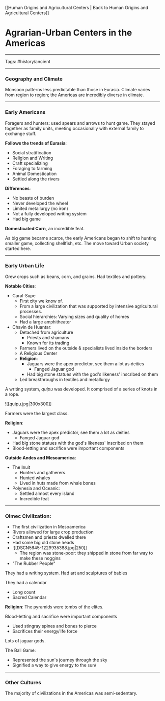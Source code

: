 [[Human Origins and Agricultural Centers | Back to Human Origins and Agricultural Centers]]

# Agrarian-Urban Centers in the Americas

---

Tags: #history/ancient

---

### Geography and Climate

Monsoon patterns less predictable than those in Eurasia.
Climate varies from region to region; the Americas are incredibly diverse in climate.

---

### Early Americans

Foragers and hunters: used spears and arrows to hunt game.
They stayed together as family units, meeting occasionally with external family to exchange stuff.

**Follows the trends of Eurasia**:
- Social stratification
- Religion and Writing
- Craft specializing
- Foraging to farming
- Animal Domestication
- Settled along the rivers

**Differences**:
- No beasts of burden
- Never developed the wheel
- Limited metallurgy (no iron)
- Not a fully developed writing system
- Had big game

**Domesticated Corn**, an incredible feat. 

As big game became scarce, the early Americans began to shift to hunting smaller game, collecting shellfish, etc. The move toward Urban society started here. 

---

### Early Urban Life

Grew crops such as beans, corn, and grains. 
Had textiles and pottery.

**Notable Cities**:
- Caral-Supe
	- First city we know of.
	- From a large civilization that was supported by intensive agricultural processes. 
	- Social hierarchies: Varying sizes and quality of homes
	- Had a large amphitheater 
- Chavin de Huantar:
	- Detached from agriculture
		- Priests and shamans
		- Known for its trading
	- Farmers lived on the outside & specialists lived inside the borders
	- A Religious Center
	- **Religion**:
		- Jaguars were the apex predictor, see them a lot as deities
			- Fanged Jaguar god
		- Had big stone statues with the god's likeness' inscribed on them
	- Led breakthroughs in textiles and metallurgy

A writing system, *quipu* was developed. It comprised of a series of knots in a rope.

![[quipu.jpg|300x300]]

Farmers were the largest class.

**Religion**:
- Jaguars were the apex predictor, see them a lot as deities
	- Fanged Jaguar god
- Had big stone statues with the god's likeness' inscribed on them
- Blood-letting and sacrifice were important components

**Outside Andes and Mesoamerica**:
- The Inuit
	- Hunters and gatherers
	- Hunted whales
	- Lived in huts made from whale bones
- Polynesia and Oceanic:
	- Settled almost every island
	- Incredible feat
	

---

### Olmec Civilization:
- The first civilization in Mesoamerica
- Rivers allowed for large crop production
- Craftsmen and priests dwelled there
- Had some big old stone heads
- ![[DSCN5645-1229935388.jpg|250]]
	- The region was stone-poor: they shipped in stone from far way to make these noggins
- "The Rubber People"

They had a writing system.
Had art and sculptures of babies

They had a calendar 
- Long count
- Sacred Calendar

**Religion**:
The pyramids were tombs of the elites.

Blood-letting and sacrifice were important components
- Used stingray spines and bones to pierce
- Sacrifices their energy/life force

Lots of jaguar gods.

The Ball Game:
- Represented the sun's journey through the sky
- Signified a way to give energy to the sun\

---

### Other Cultures

The majority of civilizations in the Americas was semi-sedentary.


